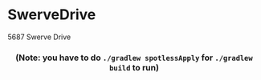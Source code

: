 # SwerveDrive
5687 Swerve Drive
<h3 align="center">(Note: you have to do <code>./gradlew spotlessApply</code> for <code>./gradlew build</code> to run)</h3>
